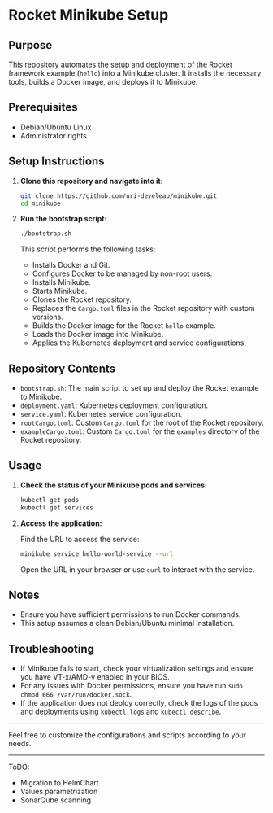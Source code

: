 # Rocket Minikube Setup

## Purpose

This repository automates the setup and deployment of the Rocket framework example (`hello`) into a Minikube cluster. It installs the necessary tools, builds a Docker image, and deploys it to Minikube.

## Prerequisites

- Debian/Ubuntu Linux
- Administrator rights

## Setup Instructions

1. **Clone this repository and navigate into it:**

    ```bash
    git clone https://github.com/uri-develeap/minikube.git
    cd minikube
    ```

2. **Run the bootstrap script:**

    ```bash
    ./bootstrap.sh
    ```

    This script performs the following tasks:
    - Installs Docker and Git.
    - Configures Docker to be managed by non-root users.
    - Installs Minikube.
    - Starts Minikube.
    - Clones the Rocket repository.
    - Replaces the `Cargo.toml` files in the Rocket repository with custom versions.
    - Builds the Docker image for the Rocket `hello` example.
    - Loads the Docker image into Minikube.
    - Applies the Kubernetes deployment and service configurations.

## Repository Contents

- `bootstrap.sh`: The main script to set up and deploy the Rocket example to Minikube.
- `deployment.yaml`: Kubernetes deployment configuration.
- `service.yaml`: Kubernetes service configuration.
- `rootCargo.toml`: Custom `Cargo.toml` for the root of the Rocket repository.
- `exampleCargo.toml`: Custom `Cargo.toml` for the `examples` directory of the Rocket repository.

## Usage

1. **Check the status of your Minikube pods and services:**

    ```bash
    kubectl get pods
    kubectl get services
    ```

2. **Access the application:**

    Find the URL to access the service:

    ```bash
    minikube service hello-world-service --url
    ```

    Open the URL in your browser or use `curl` to interact with the service.

## Notes

- Ensure you have sufficient permissions to run Docker commands.
- This setup assumes a clean Debian/Ubuntu minimal installation.

## Troubleshooting

- If Minikube fails to start, check your virtualization settings and ensure you have VT-x/AMD-v enabled in your BIOS.
- For any issues with Docker permissions, ensure you have run `sudo chmod 666 /var/run/docker.sock`.
- If the application does not deploy correctly, check the logs of the pods and deployments using `kubectl logs` and `kubectl describe`.

---

Feel free to customize the configurations and scripts according to your needs.

---
ToDO:
- Migration to HelmChart
- Values parametrization
- SonarQube scanning
